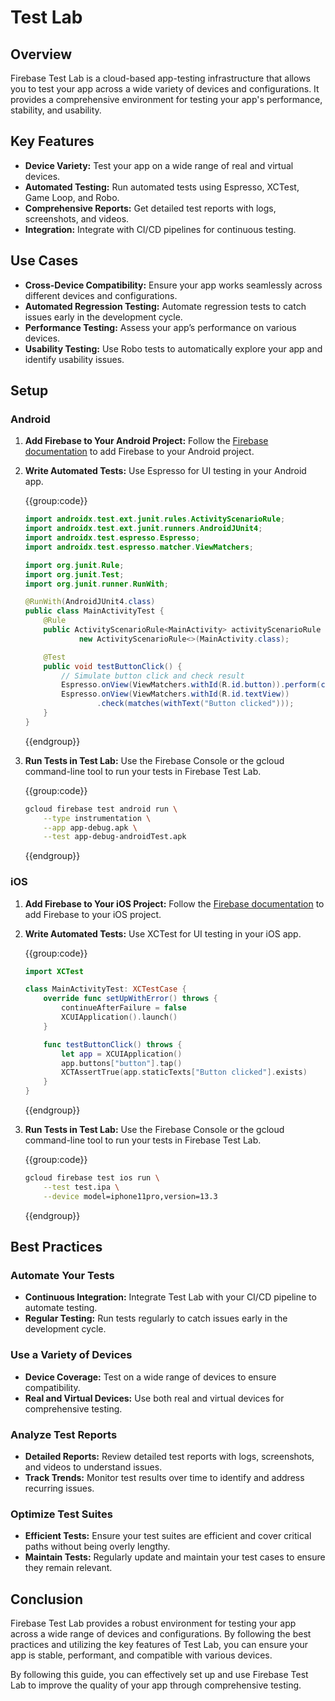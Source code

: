 # Test Lab

## Overview
Firebase Test Lab is a cloud-based app-testing infrastructure that allows you to test your app across a wide variety of devices and configurations. It provides a comprehensive environment for testing your app's performance, stability, and usability.

## Key Features
- **Device Variety:** Test your app on a wide range of real and virtual devices.
- **Automated Testing:** Run automated tests using Espresso, XCTest, Game Loop, and Robo.
- **Comprehensive Reports:** Get detailed test reports with logs, screenshots, and videos.
- **Integration:** Integrate with CI/CD pipelines for continuous testing.

## Use Cases
- **Cross-Device Compatibility:** Ensure your app works seamlessly across different devices and configurations.
- **Automated Regression Testing:** Automate regression tests to catch issues early in the development cycle.
- **Performance Testing:** Assess your app’s performance on various devices.
- **Usability Testing:** Use Robo tests to automatically explore your app and identify usability issues.

## Setup

### Android

1. **Add Firebase to Your Android Project:**
   Follow the [Firebase documentation](https://firebase.google.com/docs/android/setup) to add Firebase to your Android project.

2. **Write Automated Tests:**
   Use Espresso for UI testing in your Android app.

   {{group:code}}

   ```java [MainActivityTest.java]
   import androidx.test.ext.junit.rules.ActivityScenarioRule;
   import androidx.test.ext.junit.runners.AndroidJUnit4;
   import androidx.test.espresso.Espresso;
   import androidx.test.espresso.matcher.ViewMatchers;

   import org.junit.Rule;
   import org.junit.Test;
   import org.junit.runner.RunWith;

   @RunWith(AndroidJUnit4.class)
   public class MainActivityTest {
       @Rule
       public ActivityScenarioRule<MainActivity> activityScenarioRule =
               new ActivityScenarioRule<>(MainActivity.class);

       @Test
       public void testButtonClick() {
           // Simulate button click and check result
           Espresso.onView(ViewMatchers.withId(R.id.button)).perform(click());
           Espresso.onView(ViewMatchers.withId(R.id.textView))
                   .check(matches(withText("Button clicked")));
       }
   }
   ```

   {{endgroup}}

3. **Run Tests in Test Lab:**
   Use the Firebase Console or the gcloud command-line tool to run your tests in Firebase Test Lab.

   {{group:code}}

   ```bash [gcloud]
   gcloud firebase test android run \
       --type instrumentation \
       --app app-debug.apk \
       --test app-debug-androidTest.apk
   ```

   {{endgroup}}

### iOS

1. **Add Firebase to Your iOS Project:**
   Follow the [Firebase documentation](https://firebase.google.com/docs/ios/setup) to add Firebase to your iOS project.

2. **Write Automated Tests:**
   Use XCTest for UI testing in your iOS app.

   {{group:code}}

   ```swift [MainActivityTest.swift]
   import XCTest

   class MainActivityTest: XCTestCase {
       override func setUpWithError() throws {
           continueAfterFailure = false
           XCUIApplication().launch()
       }

       func testButtonClick() throws {
           let app = XCUIApplication()
           app.buttons["button"].tap()
           XCTAssertTrue(app.staticTexts["Button clicked"].exists)
       }
   }
   ```

   {{endgroup}}

3. **Run Tests in Test Lab:**
   Use the Firebase Console or the gcloud command-line tool to run your tests in Firebase Test Lab.

   {{group:code}}

   ```bash [gcloud]
   gcloud firebase test ios run \
       --test test.ipa \
       --device model=iphone11pro,version=13.3
   ```

   {{endgroup}}

## Best Practices

### Automate Your Tests
- **Continuous Integration:** Integrate Test Lab with your CI/CD pipeline to automate testing.
- **Regular Testing:** Run tests regularly to catch issues early in the development cycle.

### Use a Variety of Devices
- **Device Coverage:** Test on a wide range of devices to ensure compatibility.
- **Real and Virtual Devices:** Use both real and virtual devices for comprehensive testing.

### Analyze Test Reports
- **Detailed Reports:** Review detailed test reports with logs, screenshots, and videos to understand issues.
- **Track Trends:** Monitor test results over time to identify and address recurring issues.

### Optimize Test Suites
- **Efficient Tests:** Ensure your test suites are efficient and cover critical paths without being overly lengthy.
- **Maintain Tests:** Regularly update and maintain your test cases to ensure they remain relevant.

## Conclusion
Firebase Test Lab provides a robust environment for testing your app across a wide range of devices and configurations. By following the best practices and utilizing the key features of Test Lab, you can ensure your app is stable, performant, and compatible with various devices.

By following this guide, you can effectively set up and use Firebase Test Lab to improve the quality of your app through comprehensive testing.
